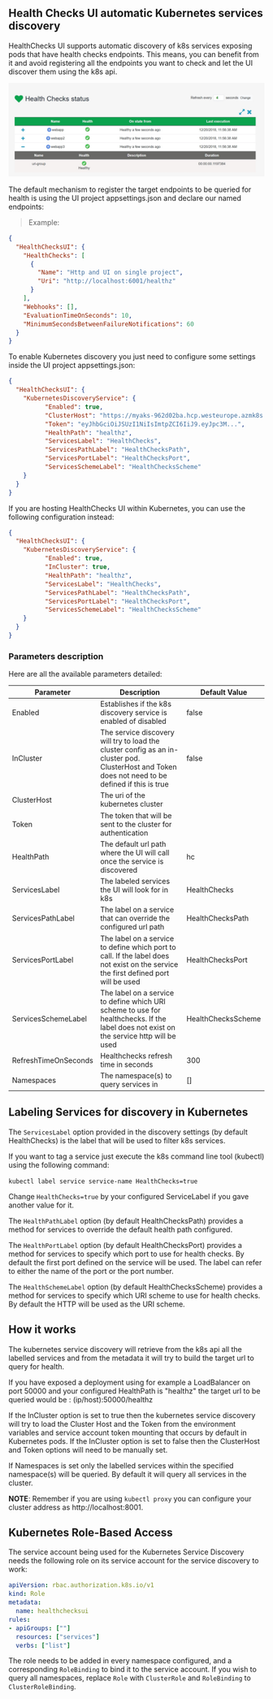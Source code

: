 ## Health Checks UI automatic Kubernetes services discovery

HealthChecks UI supports automatic discovery of k8s services exposing pods that have health checks endpoints. This means, you can benefit from it and avoid registering all the endpoints you want to check and let the UI discover them using the k8s api.

![k8s-discovery](./images/k8s-discovery-service.png)

The default mechanism to register the target endpoints to be queried for health is using the UI project appsettings.json and declare our named endpoints:

>Example:

```json
{
  "HealthChecksUI": {
    "HealthChecks": [
      {
        "Name": "Http and UI on single project",
        "Uri": "http://localhost:6001/healthz"
      }
    ],
    "Webhooks": [],
    "EvaluationTimeOnSeconds": 10,
    "MinimumSecondsBetweenFailureNotifications": 60
  }
}
```


To enable Kubernetes discovery you just need to configure some settings inside the UI project appsettings.json:

```json
{
  "HealthChecksUI": {
    "KubernetesDiscoveryService": {
          "Enabled": true,
          "ClusterHost": "https://myaks-962d02ba.hcp.westeurope.azmk8s.io:443",
          "Token": "eyJhbGciOiJSUzI1NiIsImtpZCI6IiJ9.eyJpc3M...",
          "HealthPath": "healthz",
          "ServicesLabel": "HealthChecks",
          "ServicesPathLabel": "HealthChecksPath",
          "ServicesPortLabel": "HealthChecksPort",
          "ServicesSchemeLabel": "HealthChecksScheme"
    }
  }
}
```

If you are hosting HealthChecks UI within Kubernetes, you can use the following configuration instead:

```json
{
  "HealthChecksUI": {
    "KubernetesDiscoveryService": {
          "Enabled": true,
          "InCluster": true,
          "HealthPath": "healthz",
          "ServicesLabel": "HealthChecks",
          "ServicesPathLabel": "HealthChecksPath",
          "ServicesPortLabel": "HealthChecksPort",
          "ServicesSchemeLabel": "HealthChecksScheme"
    }
  }
}
```

### Parameters description

Here are all the available parameters detailed:

| Parameter            | Description                                                                                                                                       | Default Value      |
| -------------------- | ------------------------------------------------------------------------------------------------------------------------------------------------- | ------------------ |
| Enabled              | Establishes if the k8s discovery service is enabled of disabled                                                                                   | false              |
| InCluster            | The service discovery will try to load the cluster config as an in-cluster pod. ClusterHost and Token does not need to be defined if this is true | false              |
| ClusterHost          | The uri of the kubernetes cluster                                                                                                                 |                    |
| Token                | The token that will be sent to the cluster for authentication                                                                                     |                    |
| HealthPath           | The default url path where the UI will call once the service is discovered                                                                        | hc                 |
| ServicesLabel        | The labeled services the UI will look for in k8s                                                                                                  | HealthChecks       |
| ServicesPathLabel    | The label on a service that can override the configured url path                                                                                  | HealthChecksPath   |
| ServicesPortLabel    | The label on a service to define which port to call. If the label does not exist on the service the first defined port will be used               | HealthChecksPort   |
| ServicesSchemeLabel  | The label on a service to define which URI scheme to use for healthchecks. If the label does not exist on the service http will be used           | HealthChecksScheme |
| RefreshTimeOnSeconds | Healthchecks refresh time in seconds                                                                                                              | 300                |
| Namespaces           | The namespace(s) to query services in                                                                                                             | []                 |

## Labeling Services for discovery in Kubernetes

The `ServicesLabel` option provided in the discovery settings (by default HealthChecks) is the label that will be used to filter k8s services.

If you want to tag a service just execute the k8s command line tool (kubectl) using the following command:

`kubectl label service service-name HealthChecks=true`

Change `HealthChecks=true` by your configured ServiceLabel if you gave another value for it.

The `HealthPathLabel` option (by default HealthChecksPath) provides a method for services to override the default health path configured.

The `HealthPortLabel` option (by default HealthChecksPort) provides a method for services to specify which port to use for health checks. By default the first port defined on the service will be used. The label can refer to either the name of the port or the port number.

The `HealthSchemeLabel` option (by default HealthChecksScheme) provides a method for services to specify which URI scheme to use for health checks. By default the HTTP will be used as the URI scheme.

## How it works

The kubernetes service discovery will retrieve from the k8s api all the labelled services and from the metadata it will try to build the target url to query for health.

If you have exposed a deployment using for example a LoadBalancer on port 50000 and your configured HealthPath is "healthz" the target url to be queried would be : (ip/host):50000/healthz

If the InCluster option is set to true then the kubernetes service discovery will try to load the Cluster Host and the Token from the environment variables and service account token mounting that occurs by default in Kubernetes pods. If the InCluster option is set to false then the ClusterHost and Token options will need to be manually set.

If Namespaces is set only the labelled services within the specified namespace(s) will be queried. By default it will query all services in the cluster.

**NOTE**: Remember if you are using `kubectl proxy` you can configure your cluster address as http://localhost:8001.

## Kubernetes Role-Based Access

The service account being used for the Kubernetes Service Discovery needs the following role on its service account for the service discovery to work:

``` yaml
apiVersion: rbac.authorization.k8s.io/v1
kind: Role
metadata:
  name: healthchecksui
rules:
- apiGroups: [""]
  resources: ["services"]
  verbs: ["list"]
```

The role needs to be added in every namespace configured, and a corresponding `RoleBinding` to bind it to the service account. If you wish to query all namespaces, replace `Role` with `ClusterRole` and `RoleBinding` to `ClusterRoleBinding`.
